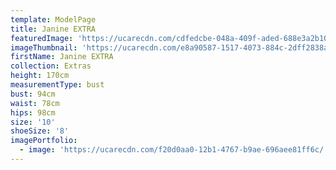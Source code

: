 ```yaml
---
template: ModelPage
title: Janine EXTRA
featuredImage: 'https://ucarecdn.com/cdfedcbe-048a-409f-aded-688e3a2b102c/'
imageThumbnail: 'https://ucarecdn.com/e8a90587-1517-4073-884c-2dff2838aced/'
firstName: Janine EXTRA
collection: Extras
height: 170cm
measurementType: bust
bust: 94cm
waist: 78cm
hips: 98cm
size: '10'
shoeSize: '8'
imagePortfolio:
  - image: 'https://ucarecdn.com/f20d0aa0-12b1-4767-b9ae-696aee81ff6c/'
---
```


